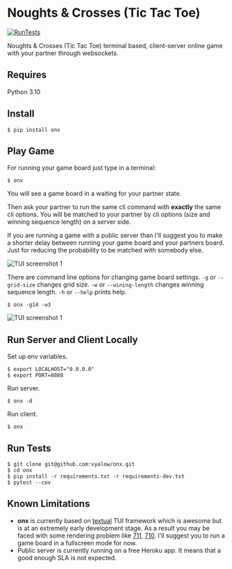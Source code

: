 # Noughts & Crosses (Tic Tac Toe)

[![RunTests](https://github.com/vyalovvldmr/onx/actions/workflows/run_tests.yml/badge.svg)](https://github.com/vyalovvldmr/onx/actions/workflows/run_tests.yml)

Noughts & Crosses (Tic Tac Toe) terminal based, client-server online game with your partner through websockets.

## Requires

Python 3.10

## Install

```
$ pip install onx
```

## Play Game

For running your game board just type in a terminal:

```
$ onx
```

You will see a game board in a waiting for your partner state.

Then ask your partner to run the same cli command with **exactly** the same cli options.
You will be matched to your partner by cli options (size and winning sequence length) on a server side.

If you are running a game with a public server than I'll suggest you to make a shorter delay between running your game board and your partners board. Just for reducing the probability to be matched with somebody else.


![TUI screenshot 1](https://github.com/vyalovvldmr/onx/blob/master/static/screen1.png?raw=true)

There are command line options for changing game board settings.
`-g` or `--grid-size` changes grid size.
`-w` or `--wining-length` changes winning sequence length.
`-h` or `--help` prints help.

```
$ onx -g14 -w3
```

![TUI screenshot 1](https://github.com/vyalovvldmr/onx/blob/master/static/screen2.png?raw=true)

## Run Server and Client Locally

Set up env variables.

```
$ export LOCALHOST="0.0.0.0"
$ export PORT=8888
```

Run server.

```
$ onx -d
```

Run client.

```
$ onx
```

## Run Tests

```
$ git clone git@github.com:vyalow/onx.git
$ cd onx
$ pip install -r requirements.txt -r requirements-dev.txt
$ pytest --cov
```

## Known Limitations

- **onx** is currently based on [textual](https://github.com/Textualize/textual) TUI framework which is awesome
  but is at an extremely early development stage. As a result you may be faced with some rendering problem like [711](https://github.com/Textualize/textual/issues/711), [710](https://github.com/Textualize/textual/issues/710).
  I'll suggest you to run a game board in a fullscreen mode for now.
- Public server is currently running on a free Heroku app. It means that a good enough SLA is not expected.
